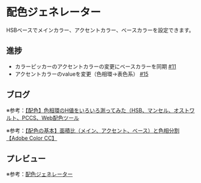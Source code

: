 # 配色ジェネレーター

HSBベースでメインカラー、アクセントカラー、ベースカラーを設定できます。

## 進捗

* カラーピッカーのアクセントカラーの変更にベースカラーを同期 [#11](https://github.com/ryo-i/color-scheme-generator/issues/11)
* アクセントカラーのvalueを変更（色相環→表色系） [#15](https://github.com/ryo-i/color-scheme-generator/issues/15)

## ブログ

※参考：[【配色】色相環のH値をいろいろ測ってみた（HSB、マンセル、オストワルト、PCCS、Web配色ツール](https://www.i-ryo.com/entry/2019/02/24/211711)

※参考：[【配色の基本】面積比（メイン、アクセント、ベース）と色相分割【Adobe Color CC】](https://www.i-ryo.com/entry/2019/02/28/215606)

## プレビュー

※参考：[配色ジェネレーター](https://color-scheme-generator.vercel.app)